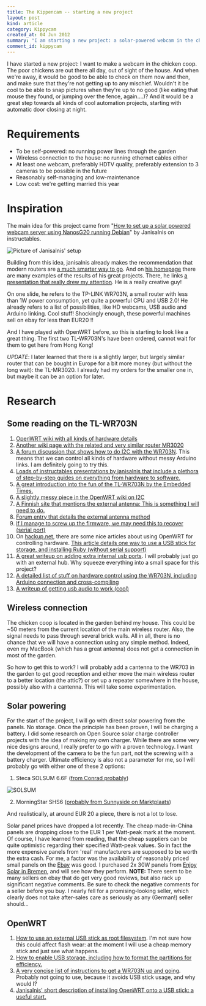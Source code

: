 ```yaml
--- 
title: The Kippencam -- starting a new project
layout: post
kind: article
category: Kippycam
created_at: 04 Jun 2012
summary: "I am starting a new project: a solar-powered webcam in the chicken coop."
comment_id: kippycam
---
```


I have started a new project: I want to make a webcam in the chicken coop. The poor chickens are out there all day, out of sight of the house. And when we're away, it would be good to be able to check on them now and then, and make sure that they're not getting up to any mischief. Wouldn't it be cool to be able to snap pictures when they're up to no good (like eating that mouse they found, or jumping over the fence, again....)? And it would be a great step towards all kinds of cool automation projects, starting with automatic door closing at night.

Requirements
============

- To be self-powered: no running power lines through the garden
- Wireless connection to the house: no running ethernet cables either
- At least one webcam, preferably HDTV quality, preferably extension to 3 cameras to be possible in the future
- Reasonably self-managing and low-maintenance
- Low cost: we're getting married this year

# Inspiration #


The main idea for this project came from "[How to set up a solar powered webcam server using NanosG20 running Debian][NanosCam]" by Janisalnis on instructables. 

![Picture of Janisalnis' setup](janisalnis.jpg "This is how his project looked when he wrote about it")

Building from this idea, janisalnis already makes the recommendation that modern routers are [a much smarter way to go][salnis-router]. And on [his homepage][salnis-home] there are many examples of the results of his great projects. There, he links [a presentation that really drew my attention][salnis-pres]. He is a really creative guy!

On one slide, he refers to the TP-LINK WR703N, a small router with less than 1W power consumption, yet quite a powerful CPU and USB 2.0! He already refers to a list of possibilities, like HD webcams, USB audio and Arduino linking. Cool stuff! Shockingly enough, these powerful machines sell on ebay for less than EUR20 !!

And I have played with OpenWRT before, so this is starting to look like a great thing. The first two TL-WR703N's have been ordered, cannot wait for them to get here from Hong Kong!

*UPDATE*: I later learned that there is a slightly larger, but largely similar router that can be bought in Europe for a bit more money (but without the long wait): the TL-MR3020. I already had my orders for the smaller one in, but maybe it can be an option for later.

# Research #

## Some reading on the TL-WR703N ##

1. [OpenWRT wiki with all kinds of hardware details][wr703-wiki]
2. [Another wiki page with the related and very similar router MR3020][mr3020-wiki]
3. [A forum discussion that shows how to do I2C with the WR703N][wr703-i2c]. This means that we can control all kinds of hardware without messy Arduino links. I am definitely going to try this.
4. [Loads of instructables presentations by janisalnis that include a plethora of step-by-step guides on everything from hardware to software.][salnis-instr]
5. [A great introduction into the fun of the TL-WR703N by the Embedded Times.][wr703-embtimes]
6. [A slightly messy piece in the OpenWRT wiki on I2C][i2c-wiki]
7. [A Finnish site that mentions the external antenna: This is something I will need to do.][laakkonen]
8. [Forum entry that details the external antenna method][wr703-extant]
9. [If I manage to screw up the firmware, we may need this to recover (serial port)][wr703-serial]
10. On [hackup.net](http://www.hackup.net), there are some nice articles about using OpenWRT for controlling hardware. [This article details one way to use a USB stick for storage, and installing Ruby (without serial support)][hackup-ruby]
11. [A great writeup on adding extra internal usb ports][wr703-usbhub]. I will probably just go with an external hub. Why squeeze everything into a small space for this project?
12. [A detailed list of stuff on hardware control using the WR703N, including Arduino connection and cross-compiling][wr703-ace]
13. [A writeup of getting usb audio to work (cool)][wr703-audio]


## Wireless connection ##

The chicken coop is located in the garden behind my house. This could be ~50 meters from the current location of the main wireless router. Also, the signal needs to pass through several brick walls. All in all, there is no chance that we will have a connection using any simple method. Indeed, even my MacBook (which has a great antenna) does not get a connection in most of the garden. 

So how to get this to work? I will probably add a cantenna to the WR703 in the garden to get good reception and either move the main wireless router to a better location (the attic?) or set up a repeater somewhere in the house, possibly also with a cantenna. This will take some experimentation.


## Solar powering ##

For the start of the project, I will go with direct solar powering from the panels. No storage. Once the principle has been proven, I will be charging a battery. I did some research on Open Source solar charge controller projects with the idea of making my own charger. While there are some very nice designs around, I really prefer to go with a proven technology. I want the development of the camera to be the fun part, not the screwing with a battery charger. Ultimate efficiency is also not a parameter for me, so I will probably go with either one of these 2 options:

1. Steca SOLSUM 6.6F ([from Conrad probably][conrad-solsum])

![SOLSUM](http://steca.de/data/media/26/2628_231x315_SolsumF_72dpi_315px.jpg)

2. MorningStar SHS6 ([probably from Sunnyside on Marktplaats][sunnyside])

And realistically, at around EUR 20 a piece, there is not a lot to lose.

Solar panel prices have dropped a lot recently. The cheap made-in-China panels are dropping close to the EUR 1 per Watt-peak mark at the moment. Of course, I have learned from reading, that the cheap suppliers can be quite optimistic regarding their specified Watt-peak values. So in fact the more expensive panels from 'real' manufacturers are supposed to be worth the extra cash. For me, a factor was the availability of reasonably priced small panels on the [Ebay](http://www.ebay.de) was good. I purchased 2x 30W panels from [Enjoy Solar in Bremen][enjoysolar], and will see how they perform. **NOTE:** There seem to be many sellers on ebay that do get very good reviews, but also rack up significant negative comments. Be sure to check the negative comments for a seller before you buy. I nearly fell for a promising-looking seller, which clearly does not take after-sales care as seriously as any (German!) seller should...

## OpenWRT ##

1. [How to use an external USB stick as root filesystem][openwrt-extroot]. I'm not sure how this could affect flash wear: at the moment I will use a cheap memory stick and just see what happens.
2. [How to enable USB storage, including how to format the partitions for efficiency.][openwrt-usbstor]
3. [A very concise list of instructions to get a WR703N up and going][minipwner]. Probably not going to use, because it avoids USB stick usage, and why would I?
4. [Janisalnis' short description of installing OpenWRT onto a USB stick: a useful start.][salnis-openwrt-usb]





[NanosCam]: <http://www.instructables.com/id/How-to-set-up-a-solar-powered-webcam-server-using-/>
[salnis-router]: http://www.instructables.com/id/How-to-set-up-home-data-server-using-OpenWRT-on-Li/
[salnis-home]: http://barbara320.gotdns.com/
[salnis-pres]: http://www.slideshare.net/JanisAlnis/home-automation-12979616
[wr703-wiki]: http://wiki.openwrt.org/toh/tp-link/tl-wr703n
[mr3020-wiki]: http://wiki.openwrt.org/toh/tp-link/tl-mr3020
[wr703-i2c]: https://forum.openwrt.org/viewtopic.php?id=36471
[salnis-instr]: http://www.instructables.com/member/janisalnis/
[wr703-embtimes]: http://embeddedtimes.blogspot.nl/2011/09/tp-link-tl-wr703n-tiny-linux-capable.html
[i2c-wiki]: http://wiki.openwrt.org/doku.php?id=oldwiki:port.i2c
[laakkonen]: http://laakkonen.dy.fi/projektit/tl-wr703n/
[wr703-extant]: https://forum.openwrt.org/viewtopic.php?id=34580
[wr703-serial]: http://wiki.villagetelco.org/index.php?title=Building_a_Serial_Port_for_TL-WR703N
[hackup-ruby]: http://www.hackup.net/2012/01/openwrt-and-scripting-languages-part-1/#more-358
[wr703-usbhub]: https://forum.openwrt.org/viewtopic.php?pid=156142
[wr703-ace]: http://wiki.acemonstertoys.org/Tp-link_router
[wr703-audio]: https://forum.openwrt.org/viewtopic.php?pid=125196#p125196
[openwrt-extroot]:  http://wiki.openwrt.org/doc/howto/extroot
[openwrt-usbstor]: http://wiki.openwrt.org/doc/howto/usb.storage
[minipwner]: http://www.minipwner.com/index.php/minipwner-build
[salnis-openwrt-usb]: http://www.instructables.com/files/orig/F0M/V4MW/H2MYLKL9/F0MV4MWH2MYLKL9.txt
[conrad-solsum]: http://www.conrad.nl/ce/nl/product/110678?WT.mc_id=mpfeed&insert=8T
[sunnyside]: http://hobby.marktplaats.nl/elektronica-componenten/544588648-steca-en-morningstar-laadregelaars-accu-zonnepaneel.html?return=eJwljEsKwzAMRO8SSJb%2BNF0UB1PSm5jYxSb%2BiEihpaV3r0JW8540jDPafJNRExp9vZkOg9uWOEUiMFKuDUIVxW0rQXaOUNQsz4qACPd3tnrwaKn149yPD5%2FOzMT5ScCIT48smhGOq2Io%2FJjrXsKWFtb1xYot417YGh4jlwFgt2ogtLqbfn%2FEGzUB&df=1&fta=eNpFkEluwzAMRe%2BihdcaPVDwFXoFg4rsVKgcC6GcCA1y98pG0e4eOP0HInTwIuiB7fc4PTASswSdBFbiKBpPY97A%2BgA2ZvgOydLiCYRNGbhdE9z2db6Hi%2F16Am2R9tVuFEA2Ke0jbzKN4ringSW8zsyGukqggAV%2FBgnRAlPOaY%2B6LxUUN0NXpOi9QrdU6BwXvS6St9pw1deKM4tCc4CuI0MF7YWY64wY3CCxLX8HJfetMgordOai2v%2BIM7x65C2hpynOt2v%2BPPxkbQzAVizToVwt%2FelcP4JPZj9%2B8cEsAofX%2B%2F0DyKNhYA%3D%3D&fta_ind=12&fs=1
[enjoysolar]: http://myworld.ebay.de/enjoysolarshop/

